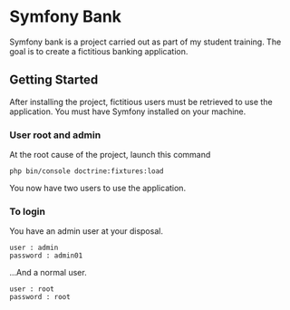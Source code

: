 # Symfony Bank

Symfony bank is a project carried out as part of my student training. The goal is to create a fictitious banking application.

## Getting Started

After installing the project, fictitious users must be retrieved to use the application.
You must have Symfony installed on your machine. 

### User root and admin

At the root cause of the project, launch this command

```
php bin/console doctrine:fixtures:load
```
You now have two users to use the application. 

### To login

You have an admin user at your disposal. 

```
user : admin 
password : admin01
```

...And a normal user. 

```
user : root
password : root
```

